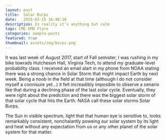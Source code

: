 ```yaml
---
layout: post
title:  Solar Burps
date:   2015-03-15 16:40:16
description: In reality it's anything but calm
tags: CME GMD Flare
categories: sample-posts
featured: true
thumbnail: assets/img/burps.png
---
```


It was last week of August 2017, start of Fall semister, I was rushing in my bike towrads Hutcheson Hall, Virginia Tech, to attend my graduate-level probability class. I received an email alart in my phone from NOAA stating there was a strong chance in Solar Storm that might impact Earth by next week. Being a noob in the field at that time (although I do not consider myself a connisure yet…) it felt increadibly imposible to observe a senario like that during a declining phase of the last solar cycle. Eventually, they were right about the prediction and there was the biggest solar storm of that solar cycle that hits the Earth. NASA call these solar storms Solar Burps.

The Sun in visible spectrum, light that that human eye is sensitive to, looks remarkably consistent, nonchalantly poweing our solar system by its light and heat without any expectation from us or any other planet of the solar system for that matter.


